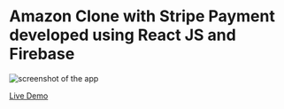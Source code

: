 # Amazon Clone with Stripe Payment developed using React JS and Firebase

![screenshot of the app](https://raw.githubusercontent.com/praveenorugantitech/praveenorugantitech-reactjs-projects/master/0_Projects/praveenorugantitech-amazon-clone/src/images/screenshot.PNG "Amazon Clone")


[Live Demo](https://praveenoruganti-amaz.firebaseapp.com/)




